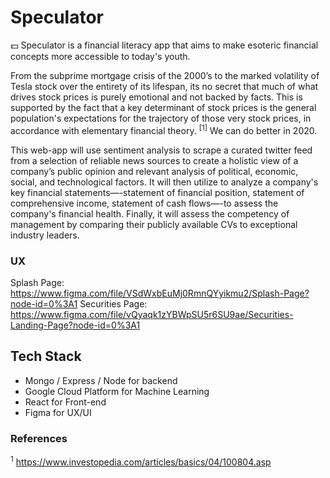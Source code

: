 # Speculator
💵 Speculator is a financial literacy app that aims to make esoteric financial concepts more accessible to today's youth.

From the subprime mortgage crisis of the 2000’s to the marked volatility of Tesla stock over the entirety of its lifespan, its no secret that much of what drives stock prices is purely emotional and not backed by facts. This is supported by the fact that a key determinant of stock prices is the general population's expectations for the trajectory of those very stock prices, in accordance with elementary financial theory. <sup>[1]</sup> We can do better in 2020. 

This web-app will use sentiment analysis to scrape a curated twitter feed from a selection of reliable news sources to create a holistic view of a company’s public opinion and relevant analysis of political, economic, social, and technological factors. It will then utilize <put decided upon financial info api here> to analyze a company's key financial statements—-statement of financial position, statement of comprehensive income, statement of cash flows—-to assess the company's financial health.
Finally, it will assess the competency of management by comparing their publicly available CVs to exceptional industry leaders.

### UX
Splash Page: https://www.figma.com/file/VSdWxbEuMj0RmnQYyikmu2/Splash-Page?node-id=0%3A1
Securities Page: https://www.figma.com/file/vQyaqk1zYBWpSU5r6SU9ae/Securities-Landing-Page?node-id=0%3A1

## Tech Stack
- Mongo / Express / Node for backend
- Google Cloud Platform for Machine Learning
- React for Front-end
- Figma for UX/UI

### References
<sup>1</sup> https://www.investopedia.com/articles/basics/04/100804.asp
